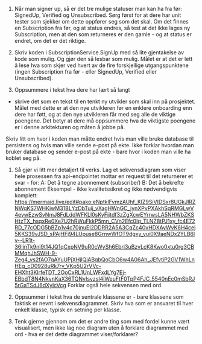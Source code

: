 
1. Når man signer up, så er det tre mulige statuser man kan ha fra før: SignedUp, Verified og Unsubscribed. Sørg først
   for at dere har unit tester som sjekker om dette oppfører seg som det skal. Om det finnes en Subscription fra før, 
   og at status endres, så test at det ikke lages ny Subscription, men at den som returneres er den gamle - og at status
   er endret, om det er det riktige. <!--Skal være gjort-->

1. Skriv koden i SubscriptionService.SignUp med så lite gjentakelse av kode som mulig. Og gjør den så lesbar som mulig. 
   Målet er at det er lett å lese hva som skjer ved hvert av de fire forskjellige utgangspunktene (ingen Subscription
   fra før - eller SignedUp, Verified eller Unsubscribed). <!--Skal være gjort-->

2. Oppsummere i tekst hva dere har lært så langt
+ skrive det som en tekst til en tenkt ny utvikler som skal inn på prosjektet. 
Målet med dette er at den nye utvikleren før en enklere onboarding enn dere har føtt, 
og at den nye utvikleren får med seg alle de viktige poengene. Det betyr at dere må 
oppsummere hva de viktigste poengene er i denne arkitekturen og måten å jobbe på. 

Skriv litt om hvor i koden man måtte endret hvis man ville bruke database til persistens og hvis man ville sende e-post 
på ekte. Ikke forklar hvordan man bruker database og sender e-post på ekte - bare hvor i koden man ville ha koblet seg på. <!--Skal være gjort-->

1. Så gjør vi litt mer detaljert til verks. Lag et sekvensdiagram som viser hele 
prosessen fra api-endpointet mottar en request til det returnerer et svar - for:
	A: Det å tegne abonnement (subscribe/)
	B: Det å bekrefte abonnement
	Eksempel - ikke kvalitetssikret og ikke nødvendigvis komplett: 
	https://mermaid.live/edit#pako:eNptklFvmzAUhf_KlZ9SiVIDSxr8UGkJlRZNWqKS7WHKiwM31BLYzDbTuij_vXagHWnGC_jynXPvPXAkhSqRMGLwV4eywEzwSvNmJ8FdLddWFKLl0sKyFijtdf3zZgXcwEYrrwsLA5NHWbZKSHtzTX_hsqxRe0Xe7U2hRWuFkkP5mn_CVn2Efc0Iq_TLNZ8tPJ1xy_fc4E72RD_77cODG5bBZp1v4c70jnuEI2DDRR2A5A3CqZc40vHDXAyWvK6H4cej5KKS39vJSD_sPAjHFj94LUpuse8GrnwWfOT9dgxy_vui0X9aeNDx2YLB6lv--LR1t-36IinTk9ni9t14JQ1qCxpNV9uR0cWySh6Ebri3uBzvLcK8Kwo0xtu0rg3CBMMqhJhSWH-9-Zeg4_vs2fAO7qAYuUPjXHjlQiABqbQoCbO6w4A06Ah_JEfvtiP2GV1WhLnHEg_cD0928uRk7rv_VKp5U2rVVc-EHXht3KlrfeTDT_2OoCxRL1UnLWFxdLYg7Ej-EBbdT8N4NkvnKaX36TQNyIsvzsI4iWeuFtF0TpP4FJC_5540nEc0mSbRJ5rGaTSdJ6dXylcVcg
Forklar også hele sekvensen med ord. <!--Skal være gjort-->

1. Oppsummer i tekst hva de sentrale klassene er - bare klassene som faktisk er nevnt i sekvensdiagrammet. Skriv hva som
er ansvaret til hver enkelt klasse, typisk en setning per klasse. 

1. Tenk gjerne gjennom om det er andre ting som med fordel kunne vært visualisert, men ikke lag noe diagram uten å forklare
diagrammet med ord - hva er det dette diagrammet viser/forklarer?
